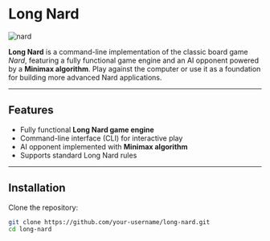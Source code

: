 # Long Nard

![nard](https://github.com/user-attachments/assets/73f274f0-8283-476c-bdaf-1edff21dd998)

**Long Nard** is a command-line implementation of the classic board game *Nard*, featuring a fully functional game engine and an AI opponent powered by a **Minimax algorithm**. Play against the computer or use it as a foundation for building more advanced Nard applications.

---

## Features

- Fully functional **Long Nard game engine**
- Command-line interface (CLI) for interactive play
- AI opponent implemented with **Minimax algorithm**
- Supports standard Long Nard rules

---

## Installation

Clone the repository:

```bash
git clone https://github.com/your-username/long-nard.git
cd long-nard
